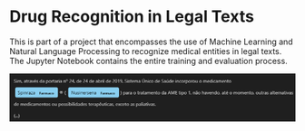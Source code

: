 # Drug Recognition in Legal Texts

This is part of a project that encompasses the use of Machine Learning and Natural Language Processing to recognize medical entities in legal texts.
The Jupyter Notebook contains the entire training and evaluation process. 

![screenshot](img.png)

